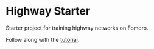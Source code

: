 # Highway Starter

Starter project for training highway networks on Fomoro.

Follow along with the [tutorial](https://fomoro.gitbooks.io/guide/content/tutorial.html).
